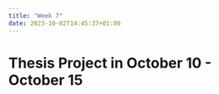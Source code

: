 ```yaml
---
title: "Week 7"
date: 2023-10-02T14:45:37+01:00
---
```


# Thesis Project in October 10 - October 15
